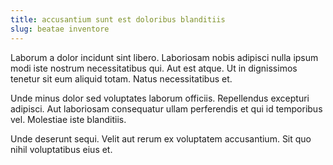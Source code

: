 ```yaml
---
title: accusantium sunt est doloribus blanditiis
slug: beatae inventore
---
```


Laborum a dolor incidunt sint libero. Laboriosam nobis adipisci nulla ipsum modi iste nostrum necessitatibus qui. Aut est atque. Ut in dignissimos tenetur sit eum aliquid totam. Natus necessitatibus et.

Unde minus dolor sed voluptates laborum officiis. Repellendus excepturi adipisci. Aut laboriosam consequatur ullam perferendis et qui id temporibus vel. Molestiae iste blanditiis.

Unde deserunt sequi. Velit aut rerum ex voluptatem accusantium. Sit quo nihil voluptatibus eius et.

